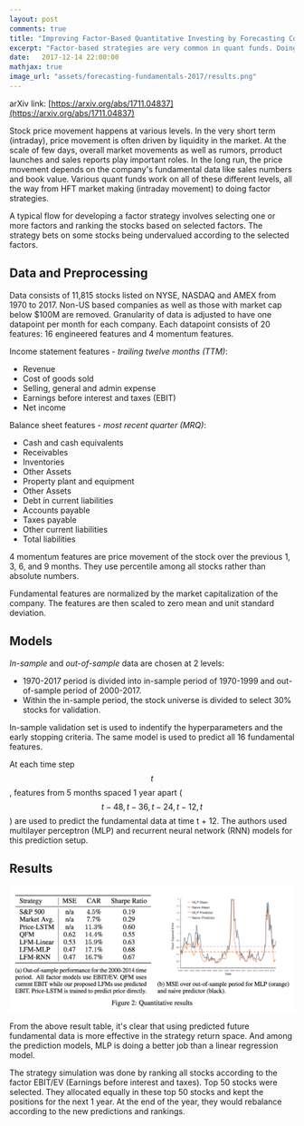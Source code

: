 ```yaml
---
layout: post
comments: true
title: "Improving Factor-Based Quantitative Investing by Forecasting Company Fundamentals (Paper Summary)"
excerpt: "Factor-based strategies are very common in quant funds. Doing a good job of forecasting the fundamentals directly translates into better returns in the factor strategies. The authors used the US company data from 1970 to 2017. They compare MLP/RNN approach against the linear regression and a naive predictor."
date:   2017-12-14 22:00:00
mathjax: true
image_url: "assets/forecasting-fundamentals-2017/results.png"
---
```


arXiv link: [https://arxiv.org/abs/1711.04837](https://arxiv.org/abs/1711.04837)

Stock price movement happens at various levels. In the very short term (intraday), price movement is often driven
by liquidity in the market. At the scale of few days, overall market movements as well as rumors, prroduct launches and sales reports play important roles. In the long run, the price movement depends on the company's fundamental data like sales numbers and book value. Various quant funds work on all of these different levels, all the way from HFT market making (intraday movement) to doing factor strategies.

A typical flow for developing a factor strategy involves selecting one or more factors and ranking the stocks based on selected factors. The strategy bets on some stocks being undervalued according to the selected factors.

## Data and Preprocessing

Data consists of 11,815 stocks listed on NYSE, NASDAQ and AMEX from 1970 to 2017. Non-US based companies as well as those with market cap below $100M are removed. Granularity of data is adjusted to have one datapoint per month for each company.
Each datapoint consists of 20 features: 16 engineered features and 4 momentum features.

Income statement features - _trailing twelve months (TTM)_:
* Revenue
* Cost of goods sold
* Selling, general and admin expense
* Earnings before interest and taxes (EBIT)
* Net income

Balance sheet features - _most recent quarter (MRQ)_:
* Cash and cash equivalents
* Receivables
* Inventories
* Other Assets
* Property plant and equipment
* Other Assets
* Debt in current liabilities
* Accounts payable
* Taxes payable
* Other current liabilities
* Total liabilities

4 momentum features are price movement of the stock over the previous 1, 3, 6, and 9 months. They use percentile among all stocks rather than absolute numbers.

Fundamental features are normalized by the market capitalization of the company. The features are then scaled to zero mean and unit standard deviation.

## Models

_In-sample_ and _out-of-sample_ data are chosen at 2 levels:
* 1970-2017 period is divided into in-sample period of 1970-1999 and out-of-sample period of 2000-2017.
* Within the in-sample period, the stock universe is divided to select 30% stocks for validation.

In-sample validation set is used to indentify the hyperparameters and the early stopping criteria. The same model is used to predict all 16 fundamental features.

At each time step $$t$$, features from 5 months spaced 1 year apart ($$t-48, t-36, t-24, t-12, t$$) are used to predict the fundamental data at time t + 12. The authors used multilayer perceptron (MLP) and recurrent neural network (RNN) models for this prediction setup.

## Results

<img src="/assets/forecasting-fundamentals-2017/results.png">

From the above result table, it's clear that using predicted future fundamental data is more effective in the strategy return space. And among the prediction models, MLP is doing a better job than a linear regression model.

The strategy simulation was done by ranking all stocks according to the factor EBIT/EV (Earnings before interest and taxes). Top 50 stocks were selected. They allocated equally in these top 50 stocks and kept the positions for the next 1 year. At the end of the year, they would rebalance according to the new predictions and rankings.
